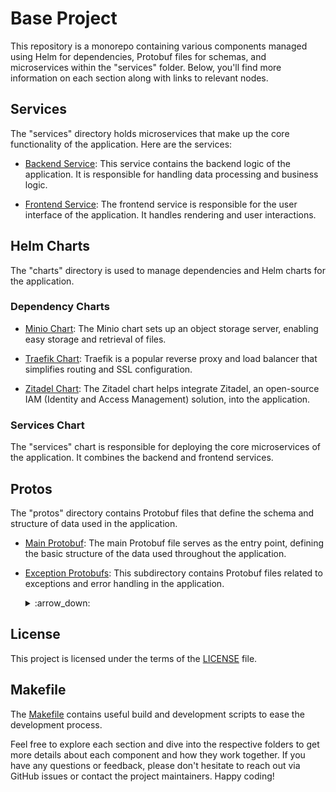 Base Project
==============

This repository is a monorepo containing various components managed using Helm for dependencies, Protobuf files for schemas, and microservices within the "services" folder. Below, you'll find more information on each section along with links to relevant nodes.

Services
--------

The "services" directory holds microservices that make up the core functionality of the application. Here are the services:

-   [Backend Service](/services/backend): This service contains the backend logic of the application. It is responsible for handling data processing and business logic.

-   [Frontend Service](/services/frontend): The frontend service is responsible for the user interface of the application. It handles rendering and user interactions.

Helm Charts
-----------

The "charts" directory is used to manage dependencies and Helm charts for the application.

### Dependency Charts

-   [Minio Chart](/charts/dependency/minio): The Minio chart sets up an object storage server, enabling easy storage and retrieval of files.

-   [Traefik Chart](/charts/dependency/traefik): Traefik is a popular reverse proxy and load balancer that simplifies routing and SSL configuration.

-   [Zitadel Chart](/charts/dependency/zitadel): The Zitadel chart helps integrate Zitadel, an open-source IAM (Identity and Access Management) solution, into the application.

### Services Chart

The "services" chart is responsible for deploying the core microservices of the application. It combines the backend and frontend services.

Protos
------

The "protos" directory contains Protobuf files that define the schema and structure of data used in the application.

-   [Main Protobuf](/protos/main.proto): The main Protobuf file serves as the entry point, defining the basic structure of the data used throughout the application.

-   [Exception Protobufs](/protos/exception): This subdirectory contains Protobuf files related to exceptions and error handling in the application.
    <details><summary>:arrow_down:</summary>

    -   [Code Proto](/protos/exception/code.proto): The file defines error codes used in the application.

    -   [Throw Proto](/protos/exception/throw.proto): The file contains definitions for various exceptions that can be thrown by the services.
    </details>
License
-------

This project is licensed under the terms of the [LICENSE](/LICENSE) file.

Makefile
--------

The [Makefile](/Makefile) contains useful build and development scripts to ease the development process.


Feel free to explore each section and dive into the respective folders to get more details about each component and how they work together. If you have any questions or feedback, please don't hesitate to reach out via GitHub issues or contact the project maintainers. Happy coding!